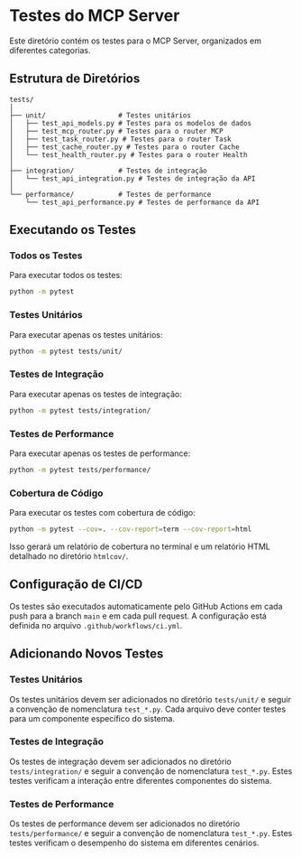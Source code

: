 # Testes do MCP Server

Este diretório contém os testes para o MCP Server, organizados em diferentes categorias.

## Estrutura de Diretórios

```
tests/
│
├── unit/                  # Testes unitários
│   ├── test_api_models.py # Testes para os modelos de dados
│   ├── test_mcp_router.py # Testes para o router MCP
│   ├── test_task_router.py # Testes para o router Task
│   ├── test_cache_router.py # Testes para o router Cache
│   └── test_health_router.py # Testes para o router Health
│
├── integration/           # Testes de integração
│   └── test_api_integration.py # Testes de integração da API
│
└── performance/           # Testes de performance
    └── test_api_performance.py # Testes de performance da API
```

## Executando os Testes

### Todos os Testes

Para executar todos os testes:

```bash
python -m pytest
```

### Testes Unitários

Para executar apenas os testes unitários:

```bash
python -m pytest tests/unit/
```

### Testes de Integração

Para executar apenas os testes de integração:

```bash
python -m pytest tests/integration/
```

### Testes de Performance

Para executar apenas os testes de performance:

```bash
python -m pytest tests/performance/
```

### Cobertura de Código

Para executar os testes com cobertura de código:

```bash
python -m pytest --cov=. --cov-report=term --cov-report=html
```

Isso gerará um relatório de cobertura no terminal e um relatório HTML detalhado no diretório `htmlcov/`.

## Configuração de CI/CD

Os testes são executados automaticamente pelo GitHub Actions em cada push para a branch `main` e em cada pull request. A configuração está definida no arquivo `.github/workflows/ci.yml`.

## Adicionando Novos Testes

### Testes Unitários

Os testes unitários devem ser adicionados no diretório `tests/unit/` e seguir a convenção de nomenclatura `test_*.py`. Cada arquivo deve conter testes para um componente específico do sistema.

### Testes de Integração

Os testes de integração devem ser adicionados no diretório `tests/integration/` e seguir a convenção de nomenclatura `test_*.py`. Estes testes verificam a interação entre diferentes componentes do sistema.

### Testes de Performance

Os testes de performance devem ser adicionados no diretório `tests/performance/` e seguir a convenção de nomenclatura `test_*.py`. Estes testes verificam o desempenho do sistema em diferentes cenários.
